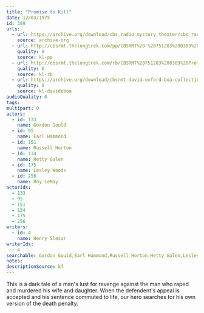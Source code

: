 ```yaml
---
title: "Promise to Kill"
date: 12/03/1975
id: 389
urls: 
  - url: https://archive.org/download/cbs_radio_mystery_theater/cbs_radio_mystery_theater-0351-0400.zip/cbs_radio_mystery_theater-0351-0400%2Fcbsrmt_0389_promise_to_kill.mp3
    source: archive-org
  - url: http://cbsrmt.thelongtrek.com/pp/CBSRMT%20-%20751203%200389%20Promise%20to%20Kill_pp.mp3
    quality: 0
    source: kl-pp
  - url: http://cbsrmt.thelongtrek.com/rb/CBSRMT%20751203%200389%20Promise%20to%20Kill_wuwm%20repeat%20from%205_12_76.mp3
    quality: 0
    source: kl-rb
  - url: https://archive.org/download/cbsrmt-david-oxford-boa-collection/CBSRMT-751203-0389-repeated-760512-Promise-to-Kill-(128-44)_WUWM-FM-{BoA}.mp3
    quality: 0
    source: kl-davidoboa
audioQuality: 0
tags: 
multipart: 0
actors:  
  - id: 133
    name: Gordon Gould  
  - id: 95
    name: Earl Hammond  
  - id: 151
    name: Russell Horton  
  - id: 134
    name: Hetty Galen  
  - id: 175
    name: Lesley Woods  
  - id: 256
    name: Roy LeMay
actorIds:  
  - 133  
  - 95  
  - 151  
  - 134  
  - 175  
  - 256
writers:  
  - id: 4
    name: Henry Slesar
writerIds:  
  - 4
searchable: Gordon Gould,Earl Hammond,Russell Horton,Hetty Galen,Lesley Woods,Roy LeMay Henry Slesar
notes: 
descriptionSource: kf
---
```

This is a dark tale of a man's lust for revenge against the man who raped and murdered his wife and daughter. When the defendent's appeal is accepted and his sentence commuted to life, our hero searches for his own version of the death penalty.